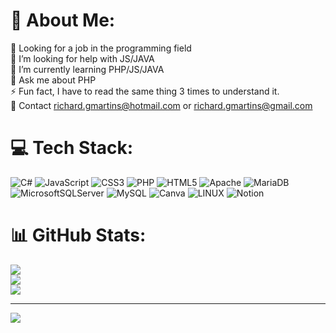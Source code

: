 
# 💫 About Me:
🔭 Looking for a job in the programming field <br>🤝 I’m looking for help with JS/JAVA <br>🌱 I’m currently learning PHP/JS/JAVA <br>💬 Ask me about PHP<br>⚡ Fun fact, I have to read the same thing 3 times to understand it.<br>📩 Contact richard.gmartins@hotmail.com or richard.gmartins@gmail.com


# 💻 Tech Stack:
![C#](https://img.shields.io/badge/c%23-%23239120.svg?style=for-the-badge&logo=c-sharp&logoColor=white) ![JavaScript](https://img.shields.io/badge/javascript-%23323330.svg?style=for-the-badge&logo=javascript&logoColor=%23F7DF1E) ![CSS3](https://img.shields.io/badge/css3-%231572B6.svg?style=for-the-badge&logo=css3&logoColor=white) ![PHP](https://img.shields.io/badge/php-%23777BB4.svg?style=for-the-badge&logo=php&logoColor=white) ![HTML5](https://img.shields.io/badge/html5-%23E34F26.svg?style=for-the-badge&logo=html5&logoColor=white) ![Apache](https://img.shields.io/badge/apache-%23D42029.svg?style=for-the-badge&logo=apache&logoColor=white) ![MariaDB](https://img.shields.io/badge/MariaDB-003545?style=for-the-badge&logo=mariadb&logoColor=white) ![MicrosoftSQLServer](https://img.shields.io/badge/Microsoft%20SQL%20Server-CC2927?style=for-the-badge&logo=microsoft%20sql%20server&logoColor=white) ![MySQL](https://img.shields.io/badge/mysql-%2300000f.svg?style=for-the-badge&logo=mysql&logoColor=white) ![Canva](https://img.shields.io/badge/Canva-%2300C4CC.svg?style=for-the-badge&logo=Canva&logoColor=white) ![LINUX](https://img.shields.io/badge/Linux-FCC624?style=for-the-badge&logo=linux&logoColor=black) ![Notion](https://img.shields.io/badge/Notion-%23000000.svg?style=for-the-badge&logo=notion&logoColor=white)
# 📊 GitHub Stats:
![](https://github-readme-stats.vercel.app/api?username=RichardGMartins&theme=dracula&hide_border=false&include_all_commits=true&count_private=true)<br/>
![](https://github-readme-streak-stats.herokuapp.com/?user=RichardGMartins&theme=dracula&hide_border=false)<br/>
![](https://github-readme-stats.vercel.app/api/top-langs/?username=RichardGMartins&theme=dracula&hide_border=false&include_all_commits=true&count_private=true&layout=compact)


---
[![](https://visitcount.itsvg.in/api?id=RichardGMartins&icon=0&color=0)](https://visitcount.itsvg.in)

<!-- Proudly created with GPRM ( https://gprm.itsvg.in ) -->
